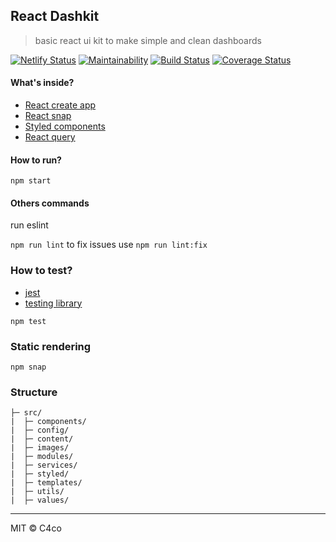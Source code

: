 <h2>
  React Dashkit
</h2>

> basic react ui kit to make simple and clean dashboards

[![Netlify Status](https://api.netlify.com/api/v1/badges/488c5c39-b4bd-4dbc-b0c2-421d562e2a85/deploy-status)](https://app.netlify.com/sites/dashkit/deploys)
[![Maintainability](https://api.codeclimate.com/v1/badges/21585cdb9e36be2710a9/maintainability)](https://codeclimate.com/github/C4co/react-dashkit/maintainability)
[![Build Status](https://travis-ci.com/C4co/react-dashkit.svg?branch=master)](https://travis-ci.com/C4co/react-dashkit)
[![Coverage Status](https://coveralls.io/repos/github/C4co/react-dashkit/badge.svg?branch=master)](https://coveralls.io/github/C4co/react-dashkit?branch=master)

#### What's inside?

- [React create app](https://create-react-app.dev/docs/getting-started/)
- [React snap](https://github.com/stereobooster/react-snap)
- [Styled components](https://styled-components.com/)
- [React query](https://github.com/tannerlinsley/react-query)

#### How to run?

```npm start ```

#### Others commands

run eslint

```npm run lint``` to fix issues use ```npm run lint:fix```

### How to test?

- [jest](https://jestjs.io/)
- [testing library](https://testing-library.com/docs/react-testing-library/intro/)

```npm test```

### Static rendering

```npm snap```

### Structure

```
├─ src/
|  ├─ components/
|  ├─ config/
|  ├─ content/
|  ├─ images/
|  ├─ modules/
|  ├─ services/
|  ├─ styled/
|  ├─ templates/
|  ├─ utils/
|  ├─ values/
```
---

MIT © C4co
